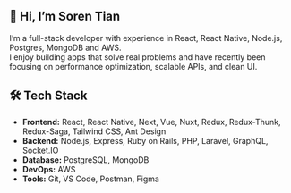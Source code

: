 ## 👋 Hi, I’m Soren Tian

I’m a full-stack developer with experience in React, React Native, Node.js, Postgres, MongoDB and AWS.  
I enjoy building apps that solve real problems and have recently been focusing on performance optimization, scalable APIs, and clean UI.

## 🛠 Tech Stack
- **Frontend:** React, React Native, Next, Vue, Nuxt, Redux, Redux-Thunk, Redux-Saga, Tailwind CSS, Ant Design
- **Backend:** Node.js, Express, Ruby on Rails, PHP, Laravel, GraphQL, Socket.IO
- **Database:** PostgreSQL, MongoDB 
- **DevOps:** AWS
- **Tools:** Git, VS Code, Postman, Figma

